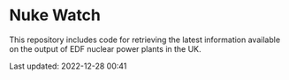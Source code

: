 # Nuke Watch

This repository includes code for retrieving the latest information available on the output of EDF nuclear power plants in the UK.

Last updated: 2022-12-28 00:41